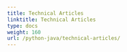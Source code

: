 ```yaml
---
title: Technical Articles
linktitle: Technical Articles
type: docs
weight: 160
url: /python-java/technical-articles/
---
```



